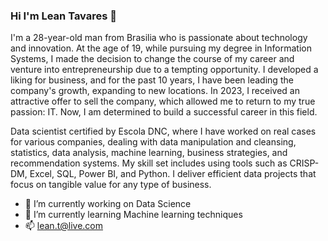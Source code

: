 ### Hi I'm Lean Tavares 👋

I'm a 28-year-old man from Brasilia who is passionate about technology and innovation. At the age of 19, while pursuing my degree in Information Systems, I made the decision to change the course of my career and venture into entrepreneurship due to a tempting opportunity. I developed a liking for business, and for the past 10 years, I have been leading the company's growth, expanding to new locations. In 2023, I received an attractive offer to sell the company, which allowed me to return to my true passion: IT. Now, I am determined to build a successful career in this field.

Data scientist certified by Escola DNC, where I have worked on real cases for various companies, dealing with data manipulation and cleansing, statistics, data analysis, machine learning, business strategies, and recommendation systems. My skill set includes using tools such as CRISP-DM, Excel, SQL, Power BI, and Python. I deliver efficient data projects that focus on tangible value for any type of business.

- 🔭 I’m currently working on Data Science
- 🌱 I’m currently learning Machine learning techniques
- 📫 lean.t@live.com

